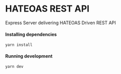 # HATEOAS REST API

Express Server delivering HATEOAS Driven REST API

#### Installing dependencies
```
yarn install
```

#### Running development
```
yarn dev
```


